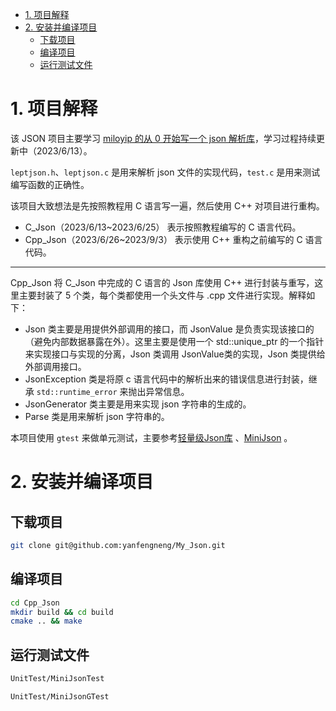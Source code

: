 - [1. 项目解释](#1-项目解释)
- [2. 安装并编译项目](#2-安装并编译项目)
  - [下载项目](#下载项目)
  - [编译项目](#编译项目)
  - [运行测试文件](#运行测试文件)


# 1. 项目解释
该 JSON 项目主要学习 [miloyip 的从 0 开始写一个 json 解析库](https://github.com/miloyip/json-tutorial)，学习过程持续更新中（2023/6/13）。

`leptjson.h`、`leptjson.c` 是用来解析 json 文件的实现代码，`test.c` 是用来测试编写函数的正确性。

该项目大致想法是先按照教程用 C 语言写一遍，然后使用 C++ 对项目进行重构。
* C_Json（2023/6/13~2023/6/25） 表示按照教程编写的 C 语言代码。
* Cpp_Json（2023/6/26~2023/9/3） 表示使用 C++ 重构之前编写的 C 语言代码。

***
Cpp_Json 将 C_Json 中完成的 C 语言的 Json 库使用 C++ 进行封装与重写，这里主要封装了 5 个类，每个类都使用一个头文件与 .cpp 文件进行实现。解释如下：
* Json 类主要是用提供外部调用的接口，而 JsonValue 是负责实现该接口的（避免内部数据暴露在外）。这里主要是使用一个 std::unique_ptr 的一个指针来实现接口与实现的分离，Json 类调用 JsonValue类的实现，Json 类提供给外部调用接口。
* JsonException 类是将原 c 语言代码中的解析出来的错误信息进行封装，继承 `std::runtime_error` 来抛出异常信息。
* JsonGenerator 类主要是用来实现 json 字符串的生成的。
* Parse 类是用来解析 json 字符串的。
  
本项目使用 `gtest` 来做单元测试，主要参考[轻量级Json库](https://github.com/Syopain/Json) 、[MiniJson](https://github.com/zsmj2017/MiniJson) 。

# 2. 安装并编译项目
## 下载项目
```bash
git clone git@github.com:yanfengneng/My_Json.git
```
## 编译项目
```bash
cd Cpp_Json
mkdir build && cd build
cmake .. && make
```
## 运行测试文件
```bash
UnitTest/MiniJsonTest

UnitTest/MiniJsonGTest
```
